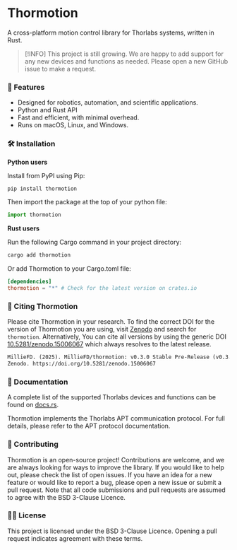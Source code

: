 # Thormotion

A cross-platform motion control library for Thorlabs systems, written in Rust.

> [!INFO]
> This project is still growing. We are happy to add support for any new devices and functions as needed.
> Please open a new GitHub issue to make a request.

### 🚀 Features

- Designed for robotics, automation, and scientific applications.
- Python and Rust API
- Fast and efficient, with minimal overhead.
- Runs on macOS, Linux, and Windows.

### 🛠️ Installation

**Python users**

Install from PyPI using Pip:

```bash
pip install thormotion
```

Then import the package at the top of your python file:

```python
import thormotion
```

**Rust users**

Run the following Cargo command in your project directory:

```bash
cargo add thormotion
```

Or add Thormotion to your Cargo.toml file:

```toml
[dependencies]
thormotion = "*" # Check for the latest version on crates.io
```

### 📝 Citing Thormotion

Please cite Thormotion in your research. To find the correct DOI for the version of Thormotion you are using, visit
[Zenodo](https://zenodo.org) and search for `thormotion`. Alternatively, You can cite all versions by using the
generic DOI [10.5281/zenodo.15006067](https://doi.org/10.5281/zenodo.15006067) which always resolves to the latest
release.

```markdown
MillieFD. (2025). MillieFD/thormotion: v0.3.0 Stable Pre-Release (v0.3.0).
Zenodo. https://doi.org/10.5281/zenodo.15006067
```

### 📖 Documentation

A complete list of the supported Thorlabs devices and functions can be found on [docs.rs](https://docs.rs/thormotion/).

Thormotion implements the Thorlabs APT communication protocol. For full details, please refer to the APT protocol
documentation.

### 🤝 Contributing

Thormotion is an open-source project! Contributions are welcome, and we are always looking for ways to improve the
library. If you would like to help out, please check the list of open issues. If you have an idea for a new feature
or would like to report a bug, please open a new issue or submit a pull request. Note that all code submissions and
pull requests are assumed to agree with the BSD 3-Clause Licence.

### 🧑‍⚖️ License

This project is licensed under the BSD 3-Clause Licence. Opening a pull request indicates agreement with these terms.